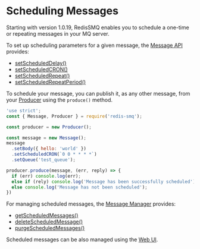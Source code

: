# Scheduling Messages

Starting with version 1.0.19, RedisSMQ enables you to schedule a one-time or repeating messages in your MQ server.

To set up scheduling parameters for a given message, the [Message API](api/message.md) provides:

- [setScheduledDelay()](api/message.md#messageprototypesetscheduleddelay)
- [setScheduledCRON()](api/message.md#messageprototypesetscheduledcron)
- [setScheduledRepeat()](api/message.md#messageprototypesetscheduledrepeat)
- [setScheduledRepeatPeriod()](api/message.md#messageprototypesetscheduledrepeatperiod)

To schedule your message, you can publish it, as any other message, from your [Producer](api/producer.md#producerprototypeproduce) 
using the `produce()` method.

```javascript
'use strict';
const { Message, Producer } = require('redis-smq');

const producer = new Producer();

const message = new Message();
message
  .setBody({ hello: 'world' })
  .setScheduledCRON(`0 0 * * * *`)
  .setQueue('test_queue');

producer.produce(message, (err, reply) => {
  if (err) console.log(err);
  else if (rely) console.log('Message has been successfully scheduled');
  else console.log('Message has not been scheduled');
})
```

For managing scheduled messages, the [Message Manager](api/message-manager.md) provides:

- [getScheduledMessages()](api/message-manager.md#messagemanagerprototypegetscheduledmessages)
- [deleteScheduledMessage()](api/message-manager.md#messagemanagerprototypedeletescheduledmessage)
- [purgeScheduledMessages()](api/message-manager.md#messagemanagerprototypepurgescheduledmessages)

Scheduled messages can be also managed using the [Web UI](/docs/web-ui.md).